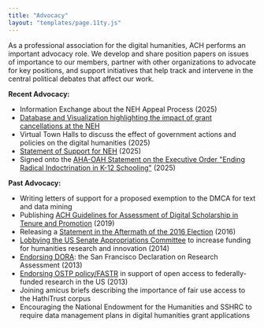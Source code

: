 ```yaml
---
title: "Advocacy"
layout: "templates/page.11ty.js"
---
```


As a professional association for the digital humanities, ACH performs an important advocacy role. We develop and share position papers on issues of importance to our members, partner with other organizations to advocate for key positions, and support initiatives that help track and intervene in the central political debates that affect our work.

**Recent Advocacy:**
* Information Exchange about the NEH Appeal Process (2025)
* [Database and Visualization highlighting the impact of grant cancellations at the NEH](https://impact.ach.org)
* Virtual Town Halls to discuss the effect of government actions and policies on the digital humanities (2025)
* [Statement of Support for NEH](/news/2025/02/neh-statement/) (2025)
* Signed onto the [AHA-OAH Statement on the Executive Order "Ending Radical Indoctrination in K-12 Schooling"](/news/2025/02/ach-joins-aha-oah-joint-statement/) (2025)

**Past Advocacy:**
- Writing letters of support for a proposed exemption to the DMCA for text and data mining
- Publishing [ACH Guidelines for Assessment of Digital Scholarship in Tenure and Promotion](/news/2019/09/ach-guidelines-for-assessment-of-digital-scholarship-in-tenure-and-promotion/) (2019)
- Releasing a [Statement in the Aftermath of the 2016 Election](/news/2016/12/ach-statement-in-the-aftermath-of-the-2016-election/) (2016)
- [Lobbying the US Senate Appropriations Committee](/news/2014/04/ach-lobbies-for-increased-federal-funding) to increase funding for humanities research and innovation (2014)
- [Endorsing DORA](/news/2013/05/ach-endorses-san-francisco-declaration-research-assessment/): the San Francisco Declaration on Research Assessment (2013)
- [Endorsing OSTP policy/FASTR](/news/2013/02/ach-endorses-ostp-policyfastr/) in support of open access to federally-funded research in the US (2013)
- Joining amicus briefs describing the importance of fair use access to the HathiTrust corpus
- Encouraging the National Endowment for the Humanities and SSHRC to require data management plans in digital humanities grant applications
